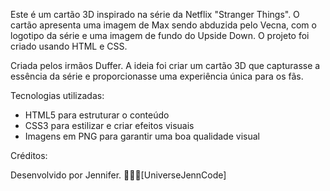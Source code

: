 Este é um cartão 3D inspirado na série da Netflix "Stranger Things". O cartão apresenta uma imagem de Max sendo abduzida pelo Vecna, com o logotipo da série e uma imagem de fundo do Upside Down. O projeto foi criado usando HTML e CSS.

Criada pelos irmãos Duffer. A ideia foi criar um cartão 3D que capturasse a essência da série e proporcionasse uma experiência única para os fãs.

Tecnologias utilizadas:

- HTML5 para estruturar o conteúdo
- CSS3 para estilizar e criar efeitos visuais
- Imagens em PNG para garantir uma boa qualidade visual

Créditos:

Desenvolvido por Jennifer. 👩🏼‍🚀[UniverseJennCode]
